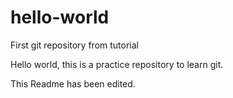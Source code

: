 # hello-world
First git repository from tutorial

Hello world, this is a practice repository to learn git.

This Readme has been edited.
